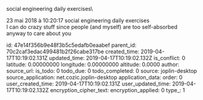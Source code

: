 social engineering daily exercises\

23 mai 2018 à 10:20:17
social engineering daily exercises\
I can do crazy stuff since people (and myself) are too self-absorbed
anyway to care about you


id: 47e14f356b9e48f3b5c5edafb0eaabef
parent_id: 70c2caf3edac499481b2f26cabe317be
created_time: 2019-04-17T10:19:02.131Z
updated_time: 2019-04-17T10:19:02.132Z
is_conflict: 0
latitude: 0.00000000
longitude: 0.00000000
altitude: 0.0000
author: 
source_url: 
is_todo: 0
todo_due: 0
todo_completed: 0
source: joplin-desktop
source_application: net.cozic.joplin-desktop
application_data: 
order: 0
user_created_time: 2019-04-17T10:19:02.131Z
user_updated_time: 2019-04-17T10:19:02.132Z
encryption_cipher_text: 
encryption_applied: 0
type_: 1